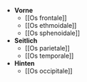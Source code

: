 ---
---
- **Vorne**
	- [[Os frontale]]
	- [[Os ethmoidale]]
	- [[Os sphenoidale]]
- **Seitlich**
	- [[Os parietale]]
	- [[Os temporale]]
- **Hinten**
	- [[Os occipitale]]